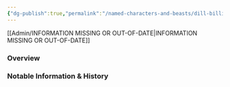 ```yaml
---
{"dg-publish":true,"permalink":"/named-characters-and-beasts/dill-billington/","tags":["NPC"],"updated":"2025-02-08T12:49:40.239+00:00"}
---
```


[[Admin/INFORMATION MISSING OR OUT-OF-DATE\|INFORMATION MISSING OR OUT-OF-DATE]]
### Overview


### Notable Information & History 
